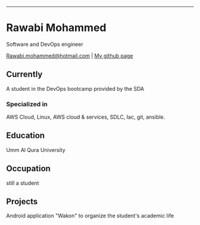 ---
# Rawabi Mohammed
Software and DevOps engineer

<div id="webaddress">
<a href="Rawabi.mohammed@hotmail.com">Rawabi.mohammed@hotmail.com</a>
| <a href="https://github.com/RAWABI91">My github page</a>
</div>


## Currently

A student in the DevOps bootcamp provided by the SDA


### Specialized in

AWS Cloud, Linux, AWS cloud & services, SDLC, Iac, git, ansible.



## Education

Umm Al Qura University


## Occupation

still a student

## Projects

Android application "Wakon" to organize the student's academic life

<!-- ### Footer

Last updated: June 2022 -->